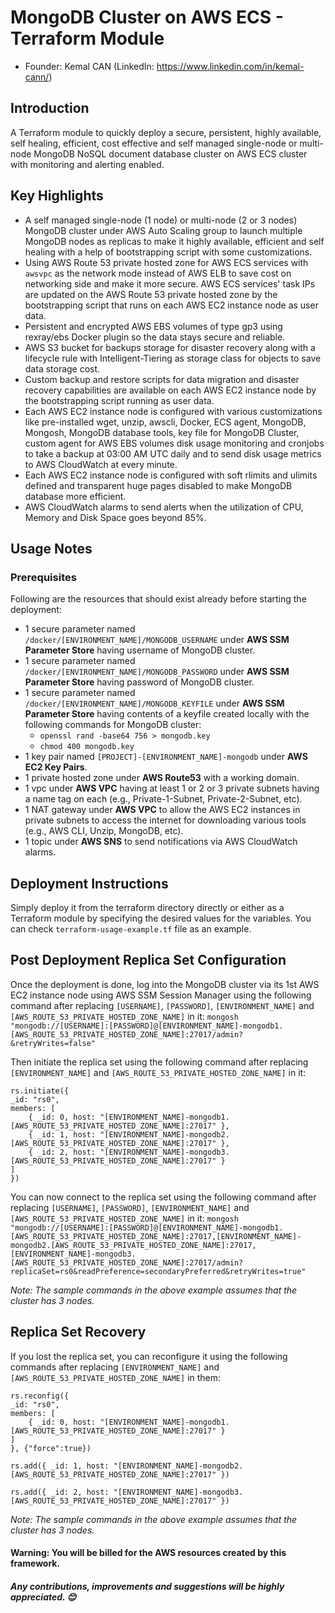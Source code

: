 # MongoDB Cluster on AWS ECS - Terraform Module

- Founder: Kemal CAN (LinkedIn: https://www.linkedin.com/in/kemal-cann/)

## Introduction

A Terraform module to quickly deploy a secure, persistent, highly available, self healing, efficient, cost effective and self managed single-node or multi-node MongoDB NoSQL document database cluster on AWS ECS cluster with monitoring and alerting enabled.

## Key Highlights

- A self managed single-node (1 node) or multi-node (2 or 3 nodes) MongoDB cluster under AWS Auto Scaling group to launch multiple MongoDB nodes as replicas to make it highly available, efficient and self healing with a help of bootstrapping script with some customizations.
- Using AWS Route 53 private hosted zone for AWS ECS services with `awsvpc` as the network mode instead of AWS ELB to save cost on networking side and make it more secure. AWS ECS services' task IPs are updated on the AWS Route 53 private hosted zone by the bootstrapping script that runs on each AWS EC2 instance node as user data.
- Persistent and encrypted AWS EBS volumes of type gp3 using rexray/ebs Docker plugin so the data stays secure and reliable.
- AWS S3 bucket for backups storage for disaster recovery along with a lifecycle rule with Intelligent-Tiering as storage class for objects to save data storage cost.
- Custom backup and restore scripts for data migration and disaster recovery capabilities are available on each AWS EC2 instance node by the bootstrapping script running as user data.
- Each AWS EC2 instance node is configured with various customizations like pre-installed wget, unzip, awscli, Docker, ECS agent, MongoDB, Mongosh, MongoDB database tools, key file for MongoDB Cluster, custom agent for AWS EBS volumes disk usage monitoring and cronjobs to take a backup at 03:00 AM UTC daily and to send disk usage metrics to AWS CloudWatch at every minute.
- Each AWS EC2 instance node is configured with soft rlimits and ulimits defined and transparent huge pages disabled to make MongoDB database more efficient.
- AWS CloudWatch alarms to send alerts when the utilization of CPU, Memory and Disk Space goes beyond 85%.

## Usage Notes

### Prerequisites

Following are the resources that should exist already before starting the deployment:

- 1 secure parameter named `/docker/[ENVIRONMENT_NAME]/MONGODB_USERNAME` under **AWS SSM Parameter Store** having username of MongoDB cluster.
- 1 secure parameter named `/docker/[ENVIRONMENT_NAME]/MONGODB_PASSWORD` under **AWS SSM Parameter Store** having password of MongoDB cluster.
- 1 secure parameter named `/docker/[ENVIRONMENT_NAME]/MONGODB_KEYFILE` under **AWS SSM Parameter Store** having contents of a keyfile created locally with the following commands for MongoDB cluster:
    - `openssl rand -base64 756 > mongodb.key`
    - `chmod 400 mongodb.key`
- 1 key pair named `[PROJECT]-[ENVIRONMENT_NAME]-mongodb` under **AWS EC2 Key Pairs**.
- 1 private hosted zone under **AWS Route53** with a working domain.
- 1 vpc under **AWS VPC** having at least 1 or 2 or 3 private subnets having a name tag on each (e.g., Private-1-Subnet, Private-2-Subnet, etc).
- 1 NAT gateway under **AWS VPC** to allow the AWS EC2 instances in private subnets to access the internet for downloading various tools (e.g., AWS CLI, Unzip, MongoDB, etc).
- 1 topic under **AWS SNS** to send notifications via AWS CloudWatch alarms.

## Deployment Instructions

Simply deploy it from the terraform directory directly or either as a Terraform module by specifying the desired values for the variables. You can check `terraform-usage-example.tf` file as an example.

## Post Deployment Replica Set Configuration

Once the deployment is done, log into the MongoDB cluster via its 1st AWS EC2 instance node using AWS SSM Session Manager using the following command after replacing `[USERNAME]`, `[PASSWORD]`, `[ENVIRONMENT_NAME]` and `[AWS_ROUTE_53_PRIVATE_HOSTED_ZONE_NAME]` in it: `mongosh "mongodb://[USERNAME]:[PASSWORD]@[ENVIRONMENT_NAME]-mongodb1.[AWS_ROUTE_53_PRIVATE_HOSTED_ZONE_NAME]:27017/admin?&retryWrites=false"`

Then initiate the replica set using the following command after replacing `[ENVIRONMENT_NAME]` and `[AWS_ROUTE_53_PRIVATE_HOSTED_ZONE_NAME]` in it:

```
rs.initiate({
_id: "rs0",
members: [
    { _id: 0, host: "[ENVIRONMENT_NAME]-mongodb1.[AWS_ROUTE_53_PRIVATE_HOSTED_ZONE_NAME]:27017" },
    { _id: 1, host: "[ENVIRONMENT_NAME]-mongodb2.[AWS_ROUTE_53_PRIVATE_HOSTED_ZONE_NAME]:27017" },
    { _id: 2, host: "[ENVIRONMENT_NAME]-mongodb3.[AWS_ROUTE_53_PRIVATE_HOSTED_ZONE_NAME]:27017" }
]
})
```

You can now connect to the replica set using the following command after replacing `[USERNAME]`, `[PASSWORD]`, `[ENVIRONMENT_NAME]` and `[AWS_ROUTE_53_PRIVATE_HOSTED_ZONE_NAME]` in it: `mongosh "mongodb://[USERNAME]:[PASSWORD]@[ENVIRONMENT_NAME]-mongodb1.[AWS_ROUTE_53_PRIVATE_HOSTED_ZONE_NAME]:27017,[ENVIRONMENT_NAME]-mongodb2.[AWS_ROUTE_53_PRIVATE_HOSTED_ZONE_NAME]:27017,[ENVIRONMENT_NAME]-mongodb3.[AWS_ROUTE_53_PRIVATE_HOSTED_ZONE_NAME]:27017/admin?replicaSet=rs0&readPreference=secondaryPreferred&retryWrites=true"`

*Note: The sample commands in the above example assumes that the cluster has 3 nodes.*

## Replica Set Recovery

If you lost the replica set, you can reconfigure it using the following commands after replacing `[ENVIRONMENT_NAME]` and `[AWS_ROUTE_53_PRIVATE_HOSTED_ZONE_NAME]` in them:

```
rs.reconfig({
_id: "rs0",
members: [
    { _id: 0, host: "[ENVIRONMENT_NAME]-mongodb1.[AWS_ROUTE_53_PRIVATE_HOSTED_ZONE_NAME]:27017" }
]
}, {"force":true})

rs.add({ _id: 1, host: "[ENVIRONMENT_NAME]-mongodb2.[AWS_ROUTE_53_PRIVATE_HOSTED_ZONE_NAME]:27017" })

rs.add({ _id: 2, host: "[ENVIRONMENT_NAME]-mongodb3.[AWS_ROUTE_53_PRIVATE_HOSTED_ZONE_NAME]:27017" })
```

*Note: The sample commands in the above example assumes that the cluster has 3 nodes.*

#### Warning: You will be billed for the AWS resources created by this framework.

##### Any contributions, improvements and suggestions will be highly appreciated. 😊
